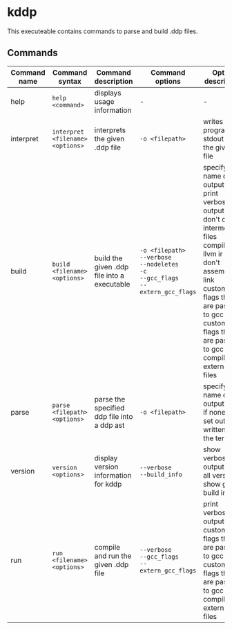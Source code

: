 # kddp
This executeable contains commands to parse and build .ddp files.
## Commands
|Command name|Command syntax|Command description|Command options|Option description|
|------------|--------------|-------------------|---------------|------------------|
|help|`help <command>`|displays usage information|-|-|
|interpret|`interpret <filename> <options>`|interprets the given .ddp file|`-o <filepath>`|writes the programs stdout to the given file|
|build|`build <filename> <options>`|build the given .ddp file into a executable|`-o <filepath>`<br>`--verbose`<br>`--nodeletes`<br>`-c`<br>`--gcc_flags`<br>`--extern_gcc_flags`|specify the name of the output file<br>print verbose output<br>don't delete intermediate files<br>compile to llvm ir but don't assemble or link<br>custom flags that are passed to gcc<br>custom flags that are passed to gcc when compiling extern .c files|
|parse|`parse <filepath> <options>`|parse the specified ddp file into a ddp ast|`-o <filepath>`|specify the name of the output file; if none is set output is written to the terminal|
|version|`version <options>`|display version information for kddp|`--verbose`<br>`--build_info`|show verbose output for all versions<br>show go build info|
|run|`run <filename> <options>`|compile and run the given .ddp file|`--verbose`<br>`--gcc_flags`<br>`--extern_gcc_flags`|print verbose output<br>custom flags that are passed to gcc<br>custom flags that are passed to gcc when compiling extern .c files|